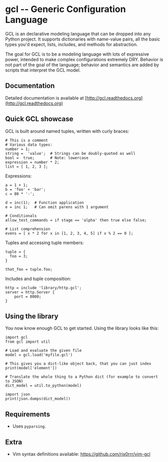 gcl -- Generic Configuration Language
=====================================

GCL is an declarative modeling language that can be dropped into any Python project. It supports
dictionaries with name-value pairs, all the basic types you'd expect, lists, includes, and methods
for abstraction.

The goal for GCL is to be a modeling language with lots of expressive power, intended to make
complex configurations extremely DRY. Behavior is not part of the goal of the language; behavior and
semantics are added by scripts that interpret the GCL model.

Documentation
-------------

Detailed documentation is available at [http://gcl.readthedocs.org](http://gcl.readthedocs.org)

Quick GCL showcase
------------------

GCL is built around named tuples, written with curly braces:

    # This is a comment
    # Various data types:
    number = 1;
    string =  'value';  # Strings can be doubly-quoted as well
    bool =  true;       # Note: lowercase
    expression = number * 2; 
    list = [ 1, 2, 3 ];

Expressions:

    a = 1 + 1;
    b = 'foo' + 'bar';
    c = 80 * '-';

    d = inc(1);  # Function application
    e = inc 1;   # Can omit parens with 1 argument

    # Conditionals
    allow_test_commands = if stage == 'alpha' then true else false;

    # List comprehension
    evens = [ x * 2 for x in [1, 2, 3, 4, 5] if x % 2 == 0 ];

Tuples and accessing tuple members:

    tuple = {
      foo = 3;
    }

    that_foo = tuple.foo;

Includes and tuple composition:

    http = include 'library/http.gcl';
    server = http.Server {
        port = 8080;
    }

Using the library
-----------------

You now know enough GCL to get started. Using the library looks like this:

    import gcl
    from gcl import util

    # Load and evaluate the given file
    model = gcl.load('myfile.gcl')

    # This gives you a dict-like object back, that you can just index
    print(model['element'])

    # Translate the whole thing to a Python dict (for example to convert to JSON)
    dict_model = util.to_python(model)

    import json
    print(json.dumps(dict_model))

Requirements
------------

* Uses `pyparsing`.

Extra
-----

* Vim syntax definitions available: https://github.com/rix0rrr/vim-gcl
